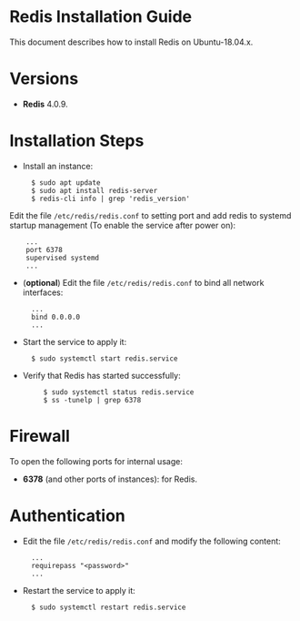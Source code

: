 Redis Installation Guide
========================

This document describes how to install Redis on Ubuntu-18.04.x.

# Versions

- **Redis** 4.0.9.

# Installation Steps

- Install an instance:

        $ sudo apt update
        $ sudo apt install redis-server
        $ redis-cli info | grep 'redis_version'


Edit the file `/etc/redis/redis.conf` to setting port and add redis to systemd startup management (To enable the service after power on):

        ...
        port 6378
        supervised systemd
        ...

- (**optional**) Edit the file `/etc/redis/redis.conf` to bind all network interfaces:

        ...
        bind 0.0.0.0
        ...

- Start the service to apply it:

        $ sudo systemctl start redis.service

- Verify that Redis has started successfully:

	       $ sudo systemctl status redis.service
	       $ ss -tunelp | grep 6378

# Firewall

To open the following ports for internal usage:

- **6378** (and other ports of instances): for Redis.

# Authentication

- Edit the file `/etc/redis/redis.conf` and modify the following content:

        ...
        requirepass "<password>"
        ...

- Restart the service to apply it:

        $ sudo systemctl restart redis.service

